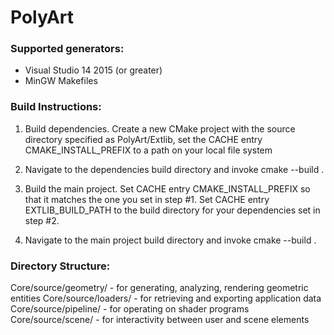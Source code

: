 # PolyArt

### Supported generators:

- Visual Studio 14 2015 (or greater)
- MinGW Makefiles

### Build Instructions:

1. Build dependencies. Create a new CMake project with the source directory specified as PolyArt/Extlib, set the CACHE entry CMAKE_INSTALL_PREFIX to a path on your local file system
2. Navigate to the dependencies build directory and invoke cmake --build . 

3. Build the main project. Set CACHE entry CMAKE_INSTALL_PREFIX so that it matches the one you set in step #1. Set CACHE entry EXTLIB_BUILD_PATH to the build directory for your dependencies set in step #2.
4. Navigate to the main project build directory and invoke cmake --build .

### Directory Structure:

Core/source/geometry/ - for generating, analyzing, rendering geometric entities
Core/source/loaders/ - for retrieving and exporting application data
Core/source/pipeline/ - for operating on shader programs
Core/source/scene/ - for interactivity between user and scene elements